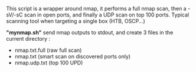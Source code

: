 This script is a wrapper around nmap, it performs a full nmap scan, then a -sV/-sC scan in open ports, and finally a UDP scan on top 100 ports. Typical scanning tool when targeting a single box (HTB, OSCP...)

**"mynmap.sh"** send nmap outputs to stdout, and create 3 files in the current directory :
- nmap.txt.full (raw full scan)
- nmap.txt (smart scan on discovered ports only)
- nmap.udp.txt (top 100 UPD)
